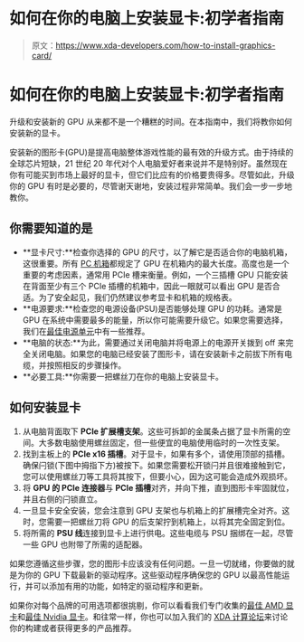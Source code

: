 # 如何在你的电脑上安装显卡:初学者指南

> 原文：<https://www.xda-developers.com/how-to-install-graphics-card/>

# 如何在你的电脑上安装显卡:初学者指南

升级和安装新的 GPU 从来都不是一个糟糕的时间。在本指南中，我们将教你如何安装新的显卡。

安装新的图形卡(GPU)是提高电脑整体游戏性能的最有效的升级方式。由于持续的全球芯片短缺，21 世纪 20 年代对个人电脑爱好者来说并不是特别好。虽然现在你有可能买到市场上最好的显卡，但它们比应有的价格要贵得多。尽管如此，升级你的 GPU 有时是必要的，尽管谢天谢地，安装过程非常简单。我们会一步一步地教你。

## 你需要知道的是

*   **显卡尺寸:**检查你选择的 GPU 的尺寸，以了解它是否适合你的电脑机箱，这很重要。所有 [PC 机箱](https://www.xda-developers.com/best-pc-cases/)都规定了 GPU 在机箱内的最大长度。高度也是一个重要的考虑因素，通常用 PCIe 槽来衡量。例如，一个三插槽 GPU 只能安装在背面至少有三个 PCIe 插槽的机箱中，因此一眼就可以看出 GPU 是否合适。为了安全起见，我们仍然建议参考显卡和机箱的规格表。
*   **电源要求:**检查您的电源设备(PSU)是否能够处理 GPU 的功耗。通常是 GPU 在系统中需要最多的能量，所以你可能需要升级它。如果您需要选择，我们在[最佳电源单元](https://www.xda-developers.com/best-power-supply-pc/)中有一些推荐。
*   **电脑的状态:**为此，需要通过关闭电脑并将电源上的电源开关拨到 off 来完全关闭电脑。如果您的电脑已经安装了图形卡，请在安装新卡之前拔下所有电缆，并按照相反的步骤操作。
*   **必要工具:**你需要一把螺丝刀在你的电脑上安装显卡。

## 如何安装显卡

1.  从电脑背面取下 **PCIe 扩展槽支架**。这些可拆卸的金属条占据了显卡所需的空间。大多数电脑使用螺丝固定，但一些便宜的电脑使用临时的一次性支架。
2.  找到主板上的 **PCIe x16 插槽**。对于显卡，如果有多个，请使用顶部的插槽。确保闩锁(下图中拇指下方)被按下。如果您需要松开锁闩并且很难接触到它，您可以使用螺丝刀等工具将其按下，但要小心，因为这可能会造成外观损坏。
3.  将 **GPU 的 PCIe 连接器**与 **PCIe 插槽**对齐，并向下推，直到图形卡牢固就位，并且右侧的闩锁直立。
4.  一旦显卡安全安装，您会注意到 GPU 支架也与机箱上的扩展槽完全对齐。这时，您需要一把螺丝刀将 GPU 的后支架拧到机箱上，以将其完全固定到位。
5.  将所需的 **PSU 线**连接到显卡上进行供电。这些电缆与 PSU 捆绑在一起，尽管一些 GPU 也附带了所需的适配器。

如果您遵循这些步骤，您的图形卡应该没有任何问题。一旦一切就绪，你要做的就是为你的 GPU 下载最新的驱动程序。这些驱动程序确保您的 GPU 以最高性能运行，并可以添加有用的功能，如特定的驱动程序和更新。

如果你对每个品牌的可用选项都很挑剔，你可以看看我们专门收集的[最佳 AMD 显卡](https://www.xda-developers.com/best-amd-graphics-card/)和[最佳 Nvidia 显卡](https://www.xda-developers.com/best-nvidia-graphics-card/)。和往常一样，你也可以加入我们的 [XDA 计算论坛](https://forum.xda-developers.com/c/xda-computing.12289/)来讨论你的构建或者获得更多的产品推荐。